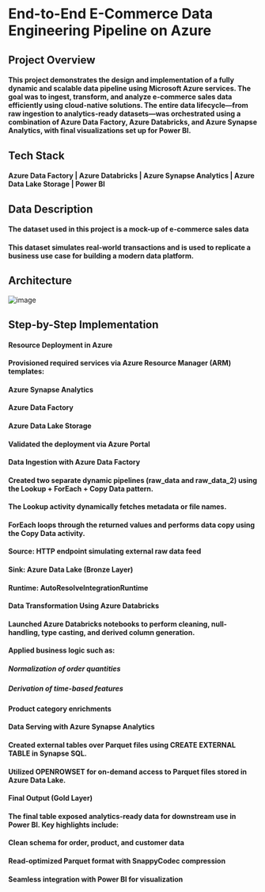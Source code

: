 # End-to-End E-Commerce Data Engineering Pipeline on Azure

## Project Overview
#### This project demonstrates the design and implementation of a fully dynamic and scalable data pipeline using Microsoft Azure services. The goal was to ingest, transform, and analyze e-commerce sales data efficiently using cloud-native solutions. The entire data lifecycle—from raw ingestion to analytics-ready datasets—was orchestrated using a combination of Azure Data Factory, Azure Databricks, and Azure Synapse Analytics, with final visualizations set up for Power BI.

## Tech Stack
#### Azure Data Factory |  Azure Databricks |  Azure Synapse Analytics |  Azure Data Lake Storage |  Power BI

## Data Description
#### The dataset used in this project is a mock-up of e-commerce sales data
#### This dataset simulates real-world transactions and is used to replicate a business use case for building a modern data platform.

## Architecture
![image](https://github.com/user-attachments/assets/d70a8388-9628-4f1c-821f-7136b8b69fcb)

## Step-by-Step Implementation
#### Resource Deployment in Azure
#### Provisioned required services via Azure Resource Manager (ARM) templates:

#### Azure Synapse Analytics

#### Azure Data Factory

#### Azure Data Lake Storage

#### Validated the deployment via Azure Portal

#### Data Ingestion with Azure Data Factory
#### Created two separate dynamic pipelines (raw_data and raw_data_2) using the Lookup + ForEach + Copy Data pattern.

#### The Lookup activity dynamically fetches metadata or file names.

#### ForEach loops through the returned values and performs data copy using the Copy Data activity.

#### Source: HTTP endpoint simulating external raw data feed
#### Sink: Azure Data Lake (Bronze Layer)
#### Runtime: AutoResolveIntegrationRuntime

#### Data Transformation Using Azure Databricks
#### Launched Azure Databricks notebooks to perform cleaning, null-handling, type casting, and derived column generation.

#### Applied business logic such as:

##### Normalization of order quantities

##### Derivation of time-based features

#### Product category enrichments

#### Data Serving with Azure Synapse Analytics
#### Created external tables over Parquet files using CREATE EXTERNAL TABLE in Synapse SQL.

#### Utilized OPENROWSET for on-demand access to Parquet files stored in Azure Data Lake.

#### Final Output (Gold Layer)
#### The final  table exposed analytics-ready data for downstream use in Power BI. Key highlights include:

#### Clean schema for order, product, and customer data

#### Read-optimized Parquet format with SnappyCodec compression

#### Seamless integration with Power BI for visualization

